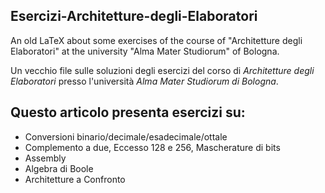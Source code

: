 ## Esercizi-Architetture-degli-Elaboratori
An old LaTeX about some exercises of the course of "Architetture degli Elaboratori" at the university "Alma Mater Studiorum" of Bologna.

Un vecchio file sulle soluzioni degli esercizi del corso di _Architetture degli Elaboratori_ presso l'università _Alma Mater Studiorum di Bologna_.

## Questo articolo presenta esercizi su:
- Conversioni binario/decimale/esadecimale/ottale
- Complemento a due, Eccesso 128 e 256, Mascherature di bits
- Assembly
- Algebra di Boole
- Architetture a Confronto
